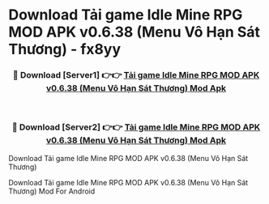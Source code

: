 # Download Tải game Idle Mine RPG MOD APK v0.6.38 (Menu Vô Hạn Sát Thương) - fx8yy


<div align="center">
<h3>🔴 Download [Server1] 👉👉 <a href="https://apk-comot.site?title=Tải_game_Idle_Mine_RPG_MOD_APK_v0.6.38_(Menu_Vô_Hạn_Sát_Thương)">Tải game Idle Mine RPG MOD APK v0.6.38 (Menu Vô Hạn Sát Thương) Mod Apk</a></h3><br>
<h3>🔴 Download [Server2] 👉👉 <a href="https://apk-comot.site?title=Tải_game_Idle_Mine_RPG_MOD_APK_v0.6.38_(Menu_Vô_Hạn_Sát_Thương)">Tải game Idle Mine RPG MOD APK v0.6.38 (Menu Vô Hạn Sát Thương) Mod Apk</a></h3>
</div>



Download Tải game Idle Mine RPG MOD APK v0.6.38 (Menu Vô Hạn Sát Thương) 

Download Tải game Idle Mine RPG MOD APK v0.6.38 (Menu Vô Hạn Sát Thương) Mod For Android